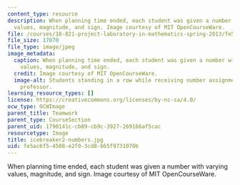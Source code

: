 ```yaml
---
content_type: resource
description: When planning time ended, each student was given a number with varying
  values, magnitude, and sign. Image courtesy of MIT OpenCourseWare.
file: /courses/18-821-project-laboratory-in-mathematics-spring-2013/fe5ac6f54508e2f03cd8b65f9731070b_icebreaker2-numbers.jpg
file_size: 17870
file_type: image/jpeg
image_metadata:
  caption: When planning time ended, each student was given a number with varying
    values, magnitude, and sign.
  credit: Image courtesy of MIT OpenCourseWare.
  image-alt: Students standing in a row while receiving number assignments from the
    professor.
learning_resource_types: []
license: https://creativecommons.org/licenses/by-nc-sa/4.0/
ocw_type: OCWImage
parent_title: Teamwork
parent_type: CourseSection
parent_uid: 1790141c-cb89-cb9c-3927-269166af5cac
resourcetype: Image
title: icebreaker2-numbers.jpg
uid: fe5ac6f5-4508-e2f0-3cd8-b65f9731070b
---
```

When planning time ended, each student was given a number with varying values, magnitude, and sign. Image courtesy of MIT OpenCourseWare.